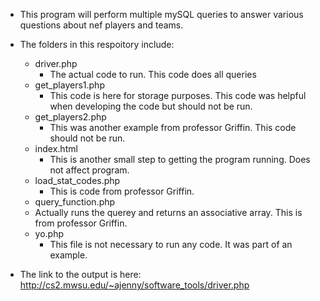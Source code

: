 - This program will perform multiple mySQL queries to answer various questions about nef players and teams. 
- The folders in this respoitory include:
  - driver.php
    - The actual code to run. This code does all queries
  - get_players1.php
    - This code is here for storage purposes. This code was helpful when developing the code but should not be run.
  - get_players2.php
    - This was another example from professor Griffin. This code should not be run.
  - index.html
    - This is another small step to getting the program running. Does not affect program.  
  - load_stat_codes.php
    - This is code from professor Griffin. 
  - query_function.php
   - Actually runs the querey and returns an associative array. This is from professor Griffin.
  - yo.php 
    - This file is not necessary to run any code. It was part of an example. 
  
- The link to the output is here: http://cs2.mwsu.edu/~ajenny/software_tools/driver.php

